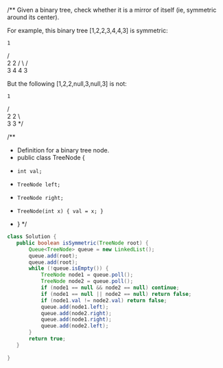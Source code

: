 /**
Given a binary tree, check whether it is a mirror of itself (ie, symmetric around its center).

For example, this binary tree [1,2,2,3,4,4,3] is symmetric:

    1
   / \
  2   2
 / \ / \
3  4 4  3
 

But the following [1,2,2,null,3,null,3] is not:

    1
   / \
  2   2
   \   \
   3    3
*/

/**
 * Definition for a binary tree node.
 * public class TreeNode {
 *     int val;
 *     TreeNode left;
 *     TreeNode right;
 *     TreeNode(int x) { val = x; }
 * }
 */
 
 ```java
class Solution {
    public boolean isSymmetric(TreeNode root) {
        Queue<TreeNode> queue = new LinkedList();
        queue.add(root);
        queue.add(root);
        while (!queue.isEmpty()) {
            TreeNode node1 = queue.poll();
            TreeNode node2 = queue.poll();
            if (node1 == null && node2 == null) continue;
            if (node1 == null || node2 == null) return false;
            if (node1.val != node2.val) return false;
            queue.add(node1.left);
            queue.add(node2.right);
            queue.add(node1.right);
            queue.add(node2.left);
        }
        return true;
    }
    
}
```